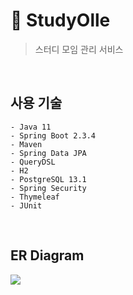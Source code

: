 # :pushpin: StudyOlle
> 스터디 모임 관리 서비스
<br>

## 사용 기술
    - Java 11
    - Spring Boot 2.3.4
    - Maven
    - Spring Data JPA
    - QueryDSL
    - H2
    - PostgreSQL 13.1
    - Spring Security
    - Thymeleaf
    - JUnit
<br>

## ER Diagram
![](https://github.com/qlalzl9/TIL/blob/master/Spring_SpringBoot/img/studyolleERD.png)
